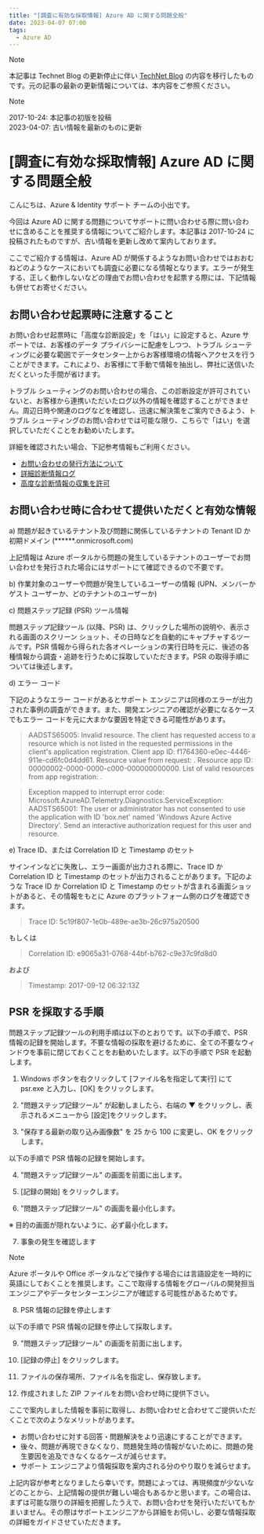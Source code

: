 ```yaml
---
title: "[調査に有効な採取情報] Azure AD に関する問題全般"
date: 2023-04-07 07:00
tags:
  - Azure AD
---
```


> [!NOTE]
> 本記事は Technet Blog の更新停止に伴い [TechNet Blog](https://blogs.technet.microsoft.com/jpazureid/2017/10/24/%e8%aa%bf%e6%9f%bb%e3%81%ab%e6%9c%89%e5%8a%b9%e3%81%aa%e6%8e%a1%e5%8f%96%e6%83%85%e5%a0%b1-azure-ad-%e3%81%ab%e9%96%a2%e3%81%99%e3%82%8b%e5%95%8f%e9%a1%8c%e5%85%a8%e8%88%ac/) の内容を移行したものです。元の記事の最新の更新情報については、本内容をご参照ください。

> [!NOTE]
> 2017-10-24: 本記事の初版を投稿  
> 2023-04-07: 古い情報を最新のものに更新

# [調査に有効な採取情報] Azure AD に関する問題全般

こんにちは、Azure & Identity サポート チームの小出です。

今回は Azure AD に関する問題についてサポートに問い合わせる際に問い合わせに含めることを推奨する情報についてご紹介します。本記事は 2017-10-24 に投稿されたものですが、古い情報を更新し改めて案内しております。

ここでご紹介する情報は、Azure AD が関係するようなお問い合わせではおおむねどのようなケースにおいても調査に必要になる情報となります。エラーが発生する、正しく動作しないなどの理由でお問い合わせを起票する際には、下記情報も併せてお寄せください。

## お問い合わせ起票時に注意すること

お問い合わせ起票時に「高度な診断設定」を「はい」に設定すると、Azure サポートでは、お客様のデータ プライバシーに配慮をしつつ、トラブル シューティングに必要な範囲でデータセンター上からお客様環境の情報へアクセスを行うことができます。これにより、お客様にて手動で情報を抽出し、弊社に送信いただくといった手間が省けます。

トラブル シューティングのお問い合わせの場合、この診断設定が許可されていないと、お客様から連携いただいたログ以外の情報を確認することができません。周辺日時や関連のログなどを確認し、迅速に解決策をご案内できるよう、トラブル シューティングのお問い合わせでは可能な限り、こちらで「はい」を選択していただくことをお勧めいたします。

詳細を確認されたい場合、下記参考情報もご利用ください。

- [お問い合わせの発行方法について](https://jpaztech.github.io/blog/information/How-to-inquiry-to-the-Azure-Support/)
- [詳細診断情報ログ](https://learn.microsoft.com/ja-jp/azure/azure-portal/supportability/how-to-create-azure-support-request#advanced-diagnostic-information-logs)
- [高度な診断情報の収集を許可](https://learn.microsoft.com/ja-jp/azure/azure-portal/supportability/how-to-manage-azure-support-request#allow-collection-of-advanced-diagnostic-information)

## お問い合わせ時に合わせて提供いただくと有効な情報

a) 問題が起きているテナント及び問題に関係しているテナントの Tenant ID か初期ドメイン (******.onmicrosoft.com)

上記情報は Azure ポータルから問題の発生しているテナントのユーザーでお問い合わせを発行された場合にはサポートにて確認できるので不要です。

b) 作業対象のユーザーや問題が発生しているユーザーの情報 (UPN、メンバーかゲスト ユーザーか、どのテナントのユーザーか)

c) 問題ステップ記録 (PSR) ツール情報

問題ステップ記録ツール (以降、PSR) は、クリックした場所の説明や、表示される画面のスクリーン ショット、その日時などを自動的にキャプチャするツールです。PSR 情報から得られた各オペレーションの実行日時を元に、後述の各種情報から調査・追跡を行うために採取していただきます。PSR の取得手順については後述します。

d) エラー コード

下記のようなエラー コードがあるとサポート エンジニアは同様のエラーが出力された事例の調査ができます。また、開発エンジニアの確認が必要になるケースでもエラー コードを元に大まかな要因を特定できる可能性があります。

> AADSTS65005: Invalid resource. The client has requested access to a resource which is not listed in the requested permissions in the client's application registration. Client app ID: f1764360-e0ec-4446-911e-cd6fc0d4dd61. Resource value from request: . Resource app ID: 00000002-0000-0000-c000-000000000000. List of valid resources from app registration: .

> Exception mapped to interrupt error code: Microsoft.AzureAD.Telemetry.Diagnostics.ServiceException: AADSTS65001: The user or administrator has not consented to use the application with ID 'box.net' named 'Windows Azure Active Directory'. Send an interactive authorization request for this user and resource.

e) Trace ID、または Correlation ID と Timestamp のセット

サインインなどに失敗し、エラー画面が出力される際に、Trace ID か Correlation ID と Timestamp のセットが出力されることがあります。下記のような Trace ID か Correlation ID と Timestamp のセットが含まれる画面ショットがあると、その情報をもとに Azure のプラットフォーム側のログを確認できます。

> Trace ID: 5c19f807-1e0b-489e-ae3b-26c975a20500

もしくは

> Correlation ID: e9065a31-0768-44bf-b762-c9e37c9fd8d0

および

> Timestamp: 2017-09-12 06:32:13Z

## PSR を採取する手順

問題ステップ記録ツールの利用手順は以下のとおりです。以下の手順で、PSR 情報の記録を開始します。不要な情報の採取を避けるために、全ての不要なウィンドウを事前に閉じておくことをお勧めいたします。以下の手順で PSR を起動します。

1. Windows ボタンを右クリックして [ファイル名を指定して実行] にて psr.exe と入力し、[OK] をクリックします。

2. "問題ステップ記録ツール" が起動しましたら、右端の ▼ をクリックし、表示されるメニューから [設定]をクリックします。

3. "保存する最新の取り込み画像数" を 25 から 100 に変更し、OK をクリックします。

以下の手順で PSR 情報の記録を開始します。

4. "問題ステップ記録ツール" の画面を前面に出します。

5. [記録の開始] をクリックします。

6. "問題ステップ記録ツール" の画面を最小化します。

  ※ 目的の画面が隠れないように、必ず最小化します。

7. 事象の発生を確認します

> [!NOTE]
> Azure ポータルや Office ポータルなどで操作する場合には言語設定を一時的に英語にしておくことを推奨します。ここで取得する情報をグローバルの開発担当エンジニアやデータセンターエンジニアが確認する可能性があるためです。

8. PSR 情報の記録を停止します

以下の手順で PSR 情報の記録を停止して採取します。

9. "問題ステップ記録ツール" の画面を前面に出します。

10. [記録の停止] をクリックします。

11. ファイルの保存場所、ファイル名を指定し、保存致します。

12. 作成されました ZIP ファイルをお問い合わせ時に提供下さい。

ここで案内しました情報を事前に取得し、お問い合わせと合わせてご提供いただくことで次のようなメリットがあります。

- お問い合わせに対する回答・問題解決をより迅速にすることができます。
- 後々、問題が再現できなくなり、問題発生時の情報がないために、問題の発生要因を追及できなくなるケースが減らせます。
- サポート エンジニアより情報採取を案内される分のやり取りを減らせます。

上記内容が参考となりましたら幸いです。問題によっては、再現頻度が少ないなどのことから、上記情報の提供が難しい場合もあるかと思います。この場合は、まずは可能な限りの詳細を把握したうえで、お問い合わせを発行いただいてもかまいません。その際はサポートエンジニアから詳細をお伺いし、必要な情報採取の詳細をガイドさせていただきます。
